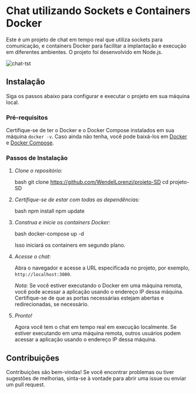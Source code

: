 # Chat utilizando Sockets e Containers Docker

Este é um projeto de chat em tempo real que utiliza sockets para comunicação, e containers Docker para facilitar a implantação e execução em diferentes ambientes. O projeto foi desenvolvido em Node.js.

![chat-tst](https://github.com/WendelLorenzi/projeto-SD/assets/38894557/0fa17c38-2479-4c40-a342-559b90e5a098)


## Instalação


Siga os passos abaixo para configurar e executar o projeto em sua máquina local.

### Pré-requisitos

Certifique-se de ter o Docker e o Docker Compose instalados em sua máquina `docker -v`. Caso ainda não tenha, você pode baixá-los em [Docker](https://docs.docker.com/get-docker/) e [Docker Compose](https://docs.docker.com/compose/install/).

### Passos de Instalação

1. *Clone o repositório:*

    bash
    git clone https://github.com/WendelLorenzi/projeto-SD
    cd projeto-SD

2. *Certifique-se de estar com todas as dependências:*

    bash
    npm install
    npm update
    

3. *Construa e inicie os containers Docker:*

    bash
    docker-compose up -d
    

    Isso iniciará os containers em segundo plano.

4. *Acesse o chat:*

    Abra o navegador e acesse a URL especificada no projeto, por exemplo, `http://localhost:3000`.

    *Nota:* Se você estiver executando o Docker em uma máquina remota, você pode acessar a aplicação usando o endereço IP dessa máquina. Certifique-se de que as portas necessárias estejam abertas e redirecionadas, se necessário.

5. *Pronto!* 

    Agora você tem o chat em tempo real em execução localmente. Se estiver executando em uma máquina remota, outros usuários podem acessar a aplicação usando o endereço IP dessa máquina.

## Contribuições

Contribuições são bem-vindas! Se você encontrar problemas ou tiver sugestões de melhorias, sinta-se à vontade para abrir uma issue ou enviar um pull request.
